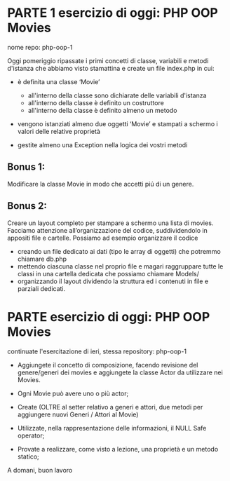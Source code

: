 # PARTE 1 esercizio di oggi: PHP OOP Movies

nome repo: php-oop-1

Oggi pomeriggio ripassate i primi concetti di classe, variabili e metodi d'istanza che abbiamo visto stamattina e create un file index.php in cui:

- è definita una classe ‘Movie’

  - all'interno della classe sono dichiarate delle variabili d'istanza
  - all'interno della classe è definito un costruttore
  - all'interno della classe è definito almeno un metodo

- vengono istanziati almeno due oggetti ‘Movie’ e stampati a schermo i valori delle relative proprietà
- gestite almeno una Exception nella logica dei vostri metodi

## Bonus 1:

Modificare la classe Movie in modo che accetti piú di un genere.

<!-- uso array per indicare più generi -->

## Bonus 2:

Creare un layout completo per stampare a schermo una lista di movies.
Facciamo attenzione all’organizzazione del codice, suddividendolo in appositi file e cartelle. Possiamo ad esempio organizzare il codice

- creando un file dedicato ai dati (tipo le array di oggetti) che potremmo chiamare db.php
- mettendo ciascuna classe nel proprio file e magari raggruppare tutte le classi in una cartella dedicata che possiamo chiamare Models/
- organizzando il layout dividendo la struttura ed i contenuti in file e parziali dedicati.

# PARTE esercizio di oggi: PHP OOP Movies

continuate l'esercitazione di ieri, stessa repository: php-oop-1

- Aggiungete il concetto di composizione, facendo revisione del genere/generi dei movies e aggiungete la classe Actor da utilizzare nei Movies.

- Ogni Movie può avere uno o più actor;

- Create (OLTRE al setter relativo a generi e attori, due metodi per aggiungere nuovi Generi / Attori al Movie)

- Utilizzate, nella rappresentazione delle informazioni, il NULL Safe operator;

- Provate a realizzare, come visto a lezione, una proprietà e un metodo statico;

A domani, buon lavoro
